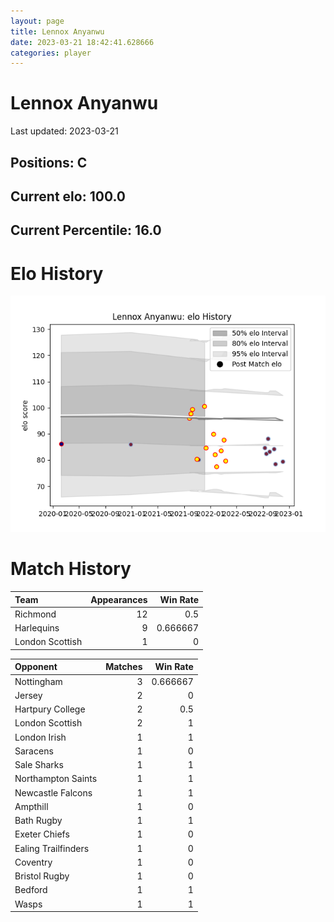 ```yaml
---  
layout: page  
title: Lennox Anyanwu  
date: 2023-03-21 18:42:41.628666  
categories: player  
---
```

# Lennox Anyanwu


Last updated: 2023-03-21
## Positions: C

## Current elo: 100.0

## Current Percentile: 16.0

# Elo History


![elo history](history_LennoxAnyanwu.png)
# Match History


| Team            |   Appearances |   Win Rate |
|:----------------|--------------:|-----------:|
| Richmond        |            12 |   0.5      |
| Harlequins      |             9 |   0.666667 |
| London Scottish |             1 |   0        |

| Opponent            |   Matches |   Win Rate |
|:--------------------|----------:|-----------:|
| Nottingham          |         3 |   0.666667 |
| Jersey              |         2 |   0        |
| Hartpury College    |         2 |   0.5      |
| London Scottish     |         2 |   1        |
| London Irish        |         1 |   1        |
| Saracens            |         1 |   0        |
| Sale Sharks         |         1 |   1        |
| Northampton Saints  |         1 |   1        |
| Newcastle Falcons   |         1 |   1        |
| Ampthill            |         1 |   0        |
| Bath Rugby          |         1 |   1        |
| Exeter Chiefs       |         1 |   0        |
| Ealing Trailfinders |         1 |   0        |
| Coventry            |         1 |   0        |
| Bristol Rugby       |         1 |   0        |
| Bedford             |         1 |   1        |
| Wasps               |         1 |   1        |